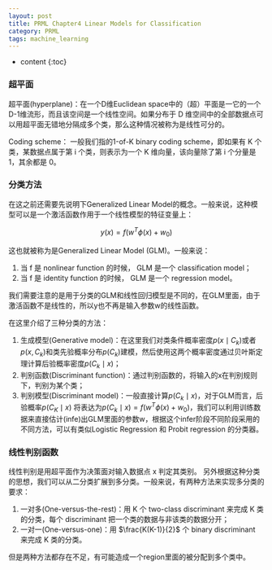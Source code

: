 ```yaml
---
layout: post
title: PRML Chapter4 Linear Models for Classification
category: PRML
tags: machine_learning
---
```


* content
{:toc}








### 超平面

超平面(hyperplane)：在一个D维Euclidean space中的（超）平面是一它的一个 D-1维流形，而且该空间是一个线性空间。如果分布于 D 维空间中的全部数据点可以用超平面无错地分隔成多个类，那么这种情况被称为是线性可分的。

Coding scheme： 一般我们指的1-of-K binary coding scheme，即如果有 K 个类，某数据点属于第 i 个类，则表示为一个 K 维向量，该向量除了第 i 个分量是 1，其余都是 0。



### 分类方法

在这之前还需要先说明下Generalized Linear Model的概念。一般来说，这种模型可以是一个激活函数作用于一个线性模型的特征变量上：


$$
y(x) = f(w^T \phi(x) + w_0)
$$


这也就被称为是Generalized Linear Model (GLM)。一般来说：

1. 当 f 是 nonlinear function 的时候， GLM 是一个 classification model；
2. 当 f 是 identity function 的时候， GLM 是一个 regression model。

我们需要注意的是用于分类的GLM和线性回归模型是不同的，在GLM里面，由于激活函数不是线性的，所以y也不再是输入参数w的线性函数。

在这里介绍了三种分类的方法：

1. 生成模型(Generative model)：在这里我们对类条件概率密度$p(x\mid C_k)$或者$p(x,C_k)$和类先验概率分布$p(C_k)$建模，然后使⽤这两个概率密度通过贝叶斯定理计算后验概率密度$p(C_k \mid x)$；
2. 判别函数(Discriminant function)：通过判别函数的，将输入的x在判别规则下，判别为某个类；
3. 判别模型(Discriminant model)：一般直接计算$p(C_k \mid x)$，对于GLM而言，后验概率$p(C_K \mid x)$ 将表达为$p(C_k \mid x) = f(w^T \phi(x) + w_0)$，我们可以利用训练数据来直接估计(infe)出GLM里面的参数w，根据这个infer阶段不同阶段采用的不同方法，可以有类似Logistic Regression 和 Probit regression 的分类器。



### 线性判别函数

线性判别是用超平面作为决策面对输入数据点 x 判定其类别。 另外根据这种分类的思想，我们可以从二分类扩展到多分类。一般来说，有两种方法来实现多分类的要求：

1. 一对多(One-versus-the-rest)：用 K 个 two-class discriminant 来完成 K 类的分类，每个 discriminant
   把一个类的数据与非该类的数据分开；
2. 一对一(One-versus-one)：用 $\frac{K(K-1)}{2}$ 个 binary discriminant 来完成 K 类的分类。

但是两种方法都存在不足，有可能造成一个region里面的被分配到多个类中。

